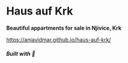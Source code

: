 # Haus auf Krk

**Beautiful appartments for sale in Njivice, Krk**

https://anjavidmar.github.io/haus-auf-krk/


##### Built with :purple_heart: